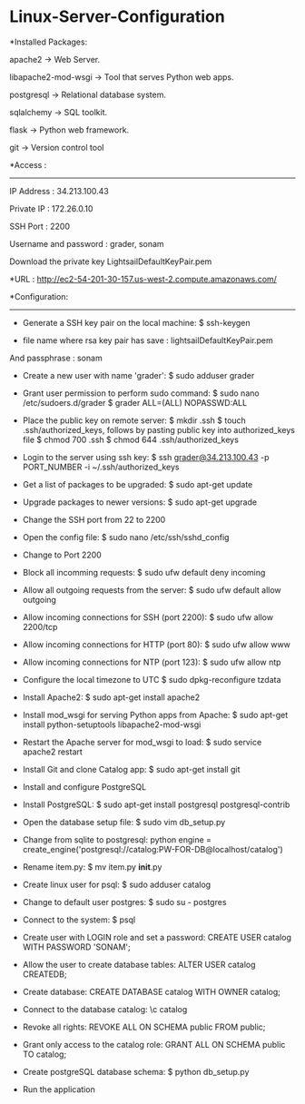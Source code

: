 # Linux-Server-Configuration

*Installed Packages:

apache2 -> Web Server.

libapache2-mod-wsgi -> Tool that serves Python web apps.

postgresql -> Relational database system.

sqlalchemy -> SQL toolkit.

flask -> Python web framework.

git -> Version control tool

 *Access :
 _________
 IP Address : 34.213.100.43

 Private IP : 172.26.0.10
 
 SSH Port : 2200
 
 Username and password : grader, sonam
 
 Download the private key LightsailDefaultKeyPair.pem
 
 *URL : http://ec2-54-201-30-157.us-west-2.compute.amazonaws.com/

 *Configuration:
 ________________
 
 * Generate a SSH key pair on the local machine:
   $ ssh-keygen 
   
 *  file name where rsa key pair has save : lightsailDefaultKeyPair.pem
   
   And passphrase : sonam

* Create a new user with name 'grader':
  $ sudo adduser grader
  
* Grant user permission to perform sudo command:
  $ sudo nano /etc/sudoers.d/grader
  $ grader ALL=(ALL) NOPASSWD:ALL 

* Place the public key on remote server:
  $ mkdir .ssh
  $ touch .ssh/authorized_keys, follows by pasting public key into authorized_keys file
  $ chmod 700 .ssh
  $ chmod 644 .ssh/authorized_keys
  
* Login to the server using ssh key:
  $ ssh grader@34.213.100.43 -p PORT_NUMBER -i ~/.ssh/authorized_keys
  
* Get a list of packages to be upgraded:
  $ sudo apt-get update
* Upgrade packages to newer versions:
  $ sudo apt-get upgrade
* Change the SSH port from 22 to 2200
* Open the config file:
  $ sudo nano /etc/ssh/sshd_config
* Change to Port 2200

* Block all incomming requests:
  $ sudo ufw default deny incoming
* Allow all outgoing requests from the server:
  $ sudo ufw default allow outgoing
* Allow incoming connections for SSH (port 2200):
  $ sudo ufw allow 2200/tcp
* Allow incoming connections for HTTP (port 80):
  $ sudo ufw allow www
* Allow incoming connections for NTP (port 123):
  $ sudo ufw allow ntp
  
* Configure the local timezone to UTC
  $ sudo dpkg-reconfigure tzdata   
  
* Install Apache2:
  $ sudo apt-get install apache2
* Install mod_wsgi for serving Python apps from Apache:
  $ sudo apt-get install python-setuptools libapache2-mod-wsgi
* Restart the Apache server for mod_wsgi to load:
  $ sudo service apache2 restart

* Install Git and clone Catalog app:
  $ sudo apt-get install git 
* Install and configure PostgreSQL

* Install PostgreSQL:
  $ sudo apt-get install postgresql postgresql-contrib
  
* Open the database setup file:
  $ sudo vim db_setup.py
* Change from sqlite to postgresql:
  python engine = create_engine('postgresql://catalog:PW-FOR-DB@localhost/catalog')
* Rename item.py: 
  $ mv item.py __init__.py
* Create linux user for psql:
  $ sudo adduser catalog
* Change to default user postgres:
  $ sudo su - postgres
* Connect to the system:
  $ psql
* Create user with LOGIN role and set a password:
  CREATE USER catalog WITH PASSWORD 'SONAM';
* Allow the user to create database tables:
  ALTER USER catalog CREATEDB;
* Create database:
  CREATE DATABASE catalog WITH OWNER catalog;
* Connect to the database catalog:
  \c catalog
* Revoke all rights:
  REVOKE ALL ON SCHEMA public FROM public;
* Grant only access to the catalog role:
  GRANT ALL ON SCHEMA public TO catalog;
* Create postgreSQL database schema:
  $ python db_setup.py
* Run the application 
